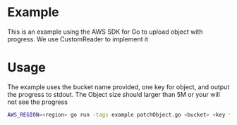 # Example

This is an example using the AWS SDK for Go to upload object with progress.
We use CustomReader to implement it


# Usage

The example uses the bucket name provided, one key for object, and output the progress to stdout.
The Object size should larger than 5M or your will not see the progress

```sh
AWS_REGION=<region> go run -tags example patchObject.go <bucket> <key for object> <local file name>
```
